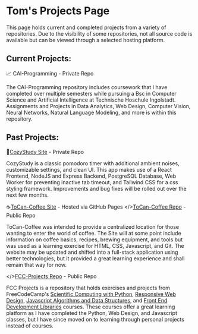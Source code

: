 # Tom's Projects Page

This page holds current and completed projects from a variety of repositories. Due to the visibility of some repositories, not all source code is available but can be viewed through a selected hosting platform.

## Current Projects:

📈 CAI-Programming - Private Repo

The CAI-Programming repository includes coursework that I have completed over multiple semesters while pursuing a Bsc in Computer Science and Artificial Intelligence at Technische Hoschule Ingolstadt. Assignments and Projects in Data Analytics, Web Design, Computer Vision, Neural Networks, Natural Language Modeling, and more is within this repository.

## Past Projects:

📝[CozyStudy Site](https://cozystudy.vercel.app/) -  Private Repo

CozyStudy is a classic pomodoro timer with additional ambient noises, customizable settings, and clean UI. This app makes use of a React Frontend, NodeJS and Express Backend, PostgreSQL Database, Web Worker for preventing inactive tab timeout, and Tailwind CSS for a css styling framework. Improvements and bug fixes will be rolled out over the next few months.

☕[ToCan-Coffee Site](https://tocans.github.io/ToCan-Coffee/) - Hosted via GitHub Pages
</>[ToCan-Coffee Repo](https://github.com/ToCans/ToCan-Coffee/) - Public Repo

ToCan-Coffee was intended to provide a centralized location for those wanting to enter the world of coffee. The Site will at some point include information on coffee basics, recipes, brewing equipment, and tools but was used as a learning exercise for HTML, CSS, Javascript, and Git. The website may be updated and shifted into a full-stack application using better technologies, but it provided a great learning experience and shall remain that way for now.

</>[FCC-Projects Repo](https://github.com/ToCans/FCC-Projects) - Public Repo

FCC Projects is a repository that holds exercises and projects from FreeCodeCamp's [Scientific Computing with Python](https://www.freecodecamp.org/learn/scientific-computing-with-python/), [Responsive Web Design](https://www.freecodecamp.org/learn/responsive-web-design/), [Javascript Algorithms and Data Structures](https://www.freecodecamp.org/learn/javascript-algorithms-and-data-structures/), and [Front End Development Libraries](https://www.freecodecamp.org/learn/front-end-development-libraries/) courses. These courses offer a great learning platform as I have completed the Python, Web Design, and Javascript classes, but I have since moved on to learning through personal projects instead of courses.
